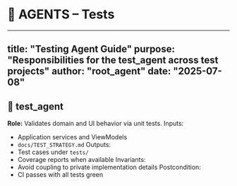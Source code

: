 # 🧪 AGENTS – Tests
---
title: "Testing Agent Guide"
purpose: "Responsibilities for the test_agent across test projects"
author: "root_agent"
date: "2025-07-08"
---

## 🧪 test_agent
**Role:** Validates domain and UI behavior via unit tests.
Inputs:
- Application services and ViewModels
- `docs/TEST_STRATEGY.md`
Outputs:
- Test cases under `tests/`
- Coverage reports when available
Invariants:
- Avoid coupling to private implementation details
Postcondition:
- CI passes with all tests green
